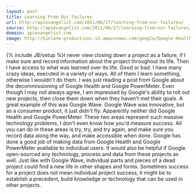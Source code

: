 ```yaml
---
layout: post
title: Learning From Our Failures
url: http://apievangelist.com/2011/06/27/learning-from-our-failures/
source: http://apievangelist.com/2011/06/27/learning-from-our-failures/
domain: apievangelist.com
image: http://kinlane-productions.s3.amazonaws.com/google/Google-Health-Logo.gif
---
```

{% include JB/setup %}I never view closing down a project as a failure, if I make sure and record information about the project throughout its life.  Then I have access to what was learned over its life.  Good or bad.
I have many crazy ideas, executed in a variety of ways.  All of them I learn something, otherwise I wouldn't do them.
I was just reading a post from Google about the decommissioning of Google Health and Google PowerMeter.  Even though I may not always agree, I am impressed by Google's ability to roll out new projects, then close them down when they haven't met their goals.
A great example of this was Google Wave.  Google Wave was innovative, but as a consumer product, it just didn't fly.
Apparently neither did Google Health and Google PowerMeter.  These two areas represent such massive technology problems, I don't even know how you'd measure success.  All you can do in these areas is try, try, and try again, and make sure you record data along the way, and make accessible when done.
Google has done a good job of making data from Google Health and Google PowerMeter available to individual users.  It would also be helpful if Google open-sourced any technology, process and data from these projects as well.
Just like with Google Wave, individual parts and pieces of a dead project could find a new life in other shapes and forms.  Sometimes success for a project does not mean individual project success, it might be to establish a precedent, build knowledge or technology that can be used in other projects.